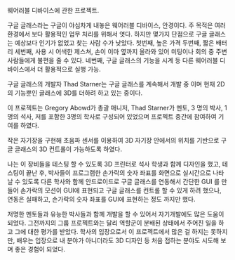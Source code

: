 웨어러블 디바이스에 관한 프로젝트.

구글 글래스라는 구글이 야심차게 내놓은 웨어러블 디바이스, 안경이다. 주 목적은 여러 환경에서 보다 활용적인 업무 처리를 위해서 엿다. 
하지만 몇가지 단점으로 구글 글래스는 예상보다 인기가 없었고 찾는 사람 수가 낮았다.
첫번째, 높은 가격
두번째, 짧은 배터리
세번째, 사용 시 어색한 제스쳐, 손이 이마 옆까지 올라와 있어 미팅이나 회의 중 주변 사람들에게 불편을 줄 수 있다.
네번째, 구글 글래스의 기능을 시계 등 다른 웨어러블 디바이스에서 더 활용적으로 실행 가능.

구글 글래스의 개발자 Thad Starner는 구글 글래스를 계속해서 개발 중 이며 현재 2D 의 기능뿐인 글래스에 3D를 더하려 하고 있는 중이다. 

이 프로젝트는 Gregory Abowd가 총괄 매니저, Thad Starner가 멘토, 3 명의 박사, 1명의 석사, 저를 포함한 3명의 학사로 구성되어 있었으며 프로젝트 중간에 참여하여 기여를 하였다. 

작은 자기장을 구현해 초음파 센서를 이용하여 3D 자기장 안에서의 위치를 기반으로 구글 글래스의 3D 컨트롤이 가능하도록 하였다. 

나는 이 장비들을 테스팅 할 수 있도록 3D 프린터로 석사 학생과 함께 디자인을 했고, 
테스팅이 끝난 후, 박사들이 프로그램한 손가락의 숫자 좌표를 화면으로 실시간으로 나타날 수 있도록
다른 학사와 함께 안드로이드로 구글 글래스를 연동해서 간단한 GUI 를 만들어 손가락의 모션이 GUI에 표현되고 구글 글래스를 컨트롤 할 수 있게 하려 했으나, 연동은 실패하고, 손가락의 숫자 좌표를 GUI에 표현하는 정도 까지만 했다.

저명한 멘토들과 유능한 박사들과 함께 개발을 할 수 있어서 자기개발에도 많은 도움이 되었다. 그전까지의 그룹 프로젝트와는 달리 역할군이 분배된 상태에서 주어진 일을 하고 그에 대한 평가를 받았다. 학사의 입장으로서 이 프로젝트에서 많은 걸 하지는 못하지만, 배우는 입장으로 내 분야가 아니더라도 3D 디자인 등 처음 접하는 분야도 시도해 보며 좋은 경험이 되었다.